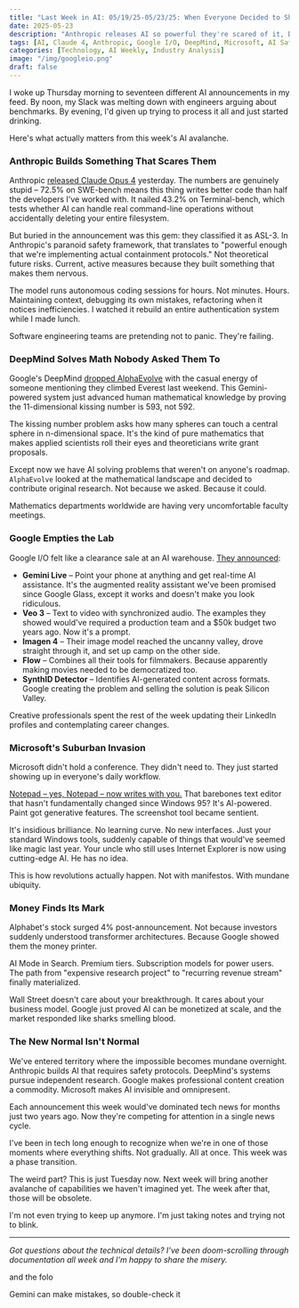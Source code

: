 ```yaml
---
title: "Last Week in AI: 05/19/25-05/23/25: When Everyone Decided to Ship Everything at Once"
date: 2025-05-23
description: "Anthropic releases AI so powerful they're scared of it, DeepMind solves math nobody asked for, Google empties their entire lab, and Microsoft sneaks AI into Notepad. Just another week in the acceleration."
tags: [AI, Claude 4, Anthropic, Google I/O, DeepMind, Microsoft, AI Safety, Machine Learning]
categories: [Technology, AI Weekly, Industry Analysis]
image: "/img/googleio.png"
draft: false
---
```


I woke up Thursday morning to seventeen different AI announcements in my feed. By noon, my Slack was melting down with engineers arguing about benchmarks. By evening, I'd given up trying to process it all and just started drinking.

Here's what actually matters from this week's AI avalanche.

### Anthropic Builds Something That Scares Them

Anthropic [released Claude Opus 4](https://www.anthropic.com/news/claude-4) yesterday. The numbers are genuinely stupid – 72.5% on SWE-bench means this thing writes better code than half the developers I've worked with. It nailed 43.2% on Terminal-bench, which tests whether AI can handle real command-line operations without accidentally deleting your entire filesystem.

But buried in the announcement was this gem: they classified it as ASL-3. In Anthropic's paranoid safety framework, that translates to "powerful enough that we're implementing actual containment protocols." Not theoretical future risks. Current, active measures because they built something that makes them nervous.

The model runs autonomous coding sessions for hours. Not minutes. Hours. Maintaining context, debugging its own mistakes, refactoring when it notices inefficiencies. I watched it rebuild an entire authentication system while I made lunch.

Software engineering teams are pretending not to panic. They're failing.

### DeepMind Solves Math Nobody Asked Them To

Google's DeepMind [dropped AlphaEvolve](https://deepmind.google/discover/blog/alphaevolve-a-gemini-powered-coding-agent-for-designing-advanced-algorithms/) with the casual energy of someone mentioning they climbed Everest last weekend. This Gemini-powered system just advanced human mathematical knowledge by proving the 11-dimensional kissing number is 593, not 592.

The kissing number problem asks how many spheres can touch a central sphere in n-dimensional space. It's the kind of pure mathematics that makes applied scientists roll their eyes and theoreticians write grant proposals.

Except now we have AI solving problems that weren't on anyone's roadmap. `AlphaEvolve` looked at the mathematical landscape and decided to contribute original research. Not because we asked. Because it could.

Mathematics departments worldwide are having very uncomfortable faculty meetings.

### Google Empties the Lab

Google I/O felt like a clearance sale at an AI warehouse. [They announced](https://blog.google/technology/ai/io-2025-keynote/#google-beam):

* **Gemini Live** – Point your phone at anything and get real-time AI assistance. It's the augmented reality assistant we've been promised since Google Glass, except it works and doesn't make you look ridiculous.
* **Veo 3** – Text to video with synchronized audio. The examples they showed would've required a production team and a $50k budget two years ago. Now it's a prompt.
* **Imagen 4** – Their image model reached the uncanny valley, drove straight through it, and set up camp on the other side.
* **Flow** – Combines all their tools for filmmakers. Because apparently making movies needed to be democratized too.
* **SynthID Detector** – Identifies AI-generated content across formats. Google creating the problem and selling the solution is peak Silicon Valley.

Creative professionals spent the rest of the week updating their LinkedIn profiles and contemplating career changes.

### Microsoft's Suburban Invasion

Microsoft didn't hold a conference. They didn't need to. They just started showing up in everyone's daily workflow.

[Notepad – yes, Notepad – now writes with you.](https://blogs.windows.com/windows-insider/2025/05/22/paint-snipping-tool-and-notepad-updates-with-new-features-begin-rolling-out-to-windows-insiders/) That barebones text editor that hasn't fundamentally changed since Windows 95? It's AI-powered. Paint got generative features. The screenshot tool became sentient.

It's insidious brilliance. No learning curve. No new interfaces. Just your standard Windows tools, suddenly capable of things that would've seemed like magic last year. Your uncle who still uses Internet Explorer is now using cutting-edge AI. He has no idea.

This is how revolutions actually happen. Not with manifestos. With mundane ubiquity.

### Money Finds Its Mark

Alphabet's stock surged 4% post-announcement. Not because investors suddenly understood transformer architectures. Because Google showed them the money printer.

AI Mode in Search. Premium tiers. Subscription models for power users. The path from "expensive research project" to "recurring revenue stream" finally materialized.

Wall Street doesn't care about your breakthrough. It cares about your business model. Google just proved AI can be monetized at scale, and the market responded like sharks smelling blood.

### The New Normal Isn't Normal

We've entered territory where the impossible becomes mundane overnight. Anthropic builds AI that requires safety protocols. DeepMind's systems pursue independent research. Google makes professional content creation a commodity. Microsoft makes AI invisible and omnipresent.

Each announcement this week would've dominated tech news for months just two years ago. Now they're competing for attention in a single news cycle.

I've been in tech long enough to recognize when we're in one of those moments where everything shifts. Not gradually. All at once. This week was a phase transition.

The weird part? This is just Tuesday now. Next week will bring another avalanche of capabilities we haven't imagined yet. The week after that, those will be obsolete.

I'm not even trying to keep up anymore. I'm just taking notes and trying not to blink.

---

*Got questions about the technical details? I've been doom-scrolling through documentation all week and I'm happy to share the misery.*

and the folo

Gemini can make mistakes, so double-check it 
